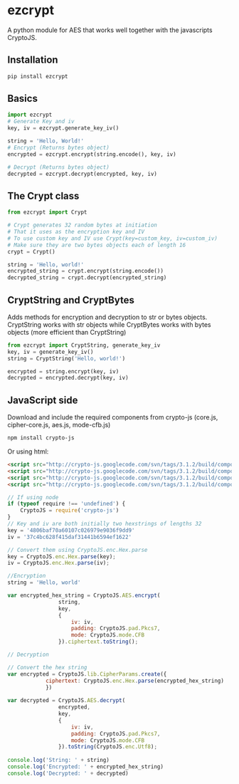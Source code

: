 # ezcrypt
A python module for AES that works well together with the javascripts CryptoJS.
 
## Installation
```sh
pip install ezcrypt
```
## Basics
```python
import ezcrypt
# Generate Key and iv
key, iv = ezcrypt.generate_key_iv()

string = 'Hello, World!'
# Encrypt (Returns bytes object) 
encrypted = ezcrypt.encrypt(string.encode(), key, iv)

# Decrypt (Returns bytes object)
decrypted = ezcrypt.decrypt(encrypted, key, iv)

```
## The Crypt class
```python
from ezcrypt import Crypt

# Crypt generates 32 random bytes at initiation
# That it uses as the encryption key and IV
# To use custom key and IV use Crypt(key=custom_key, iv=custom_iv)
# Make sure they are two bytes objects each of length 16
crypt = Crypt()

string = 'Hello, world!'
encrypted_string = crypt.encrypt(string.encode())
decrypted_string = crypt.decrypt(encrypted_string)
```
## CryptString and CryptBytes
Adds methods for encryption and decryption to str or bytes objects.
CryptString works with str objects while CryptBytes works with bytes objects (more efficient than CryptString)

```python
from ezcrypt import CryptString, generate_key_iv
key, iv = generate_key_iv()
string = CryptString('Hello, world!')

encrypted = string.encrypt(key, iv)
decrypted = encrypted.decrypt(key, iv)
```


## JavaScript side
Download and include the required components from crypto-js (core.js, cipher-core.js, aes.js, mode-cfb.js)
```sh
npm install crypto-js
```
Or using html:
```html
<script src="http://crypto-js.googlecode.com/svn/tags/3.1.2/build/components/core-min.js"></script>
<script src="http://crypto-js.googlecode.com/svn/tags/3.1.2/build/components/cipher-core-min.js"></script>
<script src="http://crypto-js.googlecode.com/svn/tags/3.1.2/build/components/aes-min.js"></script>
<script src="http://crypto-js.googlecode.com/svn/tags/3.1.2/build/components/mode-cfb-min.js"></script>
```

```javascript
// If using node
if (typeof require !== 'undefined') {
    CryptoJS = require('crypto-js')
}
// Key and iv are both initially two hexstrings of lengths 32
key = '4806baf70a60107c026979e9036f9dd9' 
iv = '37c4bc628f415daf31441b6594ef1622'

// Convert them using CryptoJS.enc.Hex.parse
key = CryptoJS.enc.Hex.parse(key);
iv = CryptoJS.enc.Hex.parse(iv);

//Encryption
string = 'Hello, world'

var encrypted_hex_string = CryptoJS.AES.encrypt(
                string,
                key,
                {
                    iv: iv,
                    padding: CryptoJS.pad.Pkcs7,
                    mode: CryptoJS.mode.CFB
                }).ciphertext.toString();

// Decryption

// Convert the hex string
var encrypted = CryptoJS.lib.CipherParams.create({
            ciphertext: CryptoJS.enc.Hex.parse(encrypted_hex_string)
            })
            
var decrypted = CryptoJS.AES.decrypt(
                encrypted,
                key,
                {
                    iv: iv,
                    padding: CryptoJS.pad.Pkcs7,
                    mode: CryptoJS.mode.CFB
                }).toString(CryptoJS.enc.Utf8);
                
console.log('String: ' + string)
console.log('Encrypted: ' + encrypted_hex_string)
console.log('Decrypted: ' + decrypted)
```
